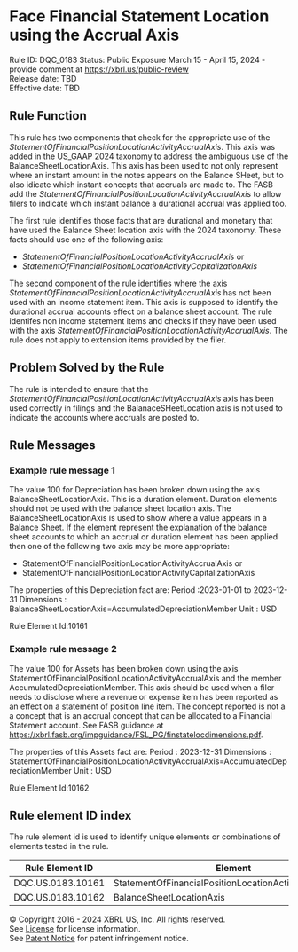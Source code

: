 # Face Financial Statement Location using the Accrual Axis
Rule ID: DQC_0183 
Status: Public Exposure March 15 - April 15, 2024 - provide comment at https://xbrl.us/public-review  
Release date: TBD  
Effective date: TBD  
  
## Rule Function
This rule has two components that check for the appropriate use of the *StatementOfFinancialPositionLocationActivityAccrualAxis*. This axis was added in the US_GAAP 2024 taxonomy to address the ambiguous use of the BalanceSheetLocationAxis.  This axis has been used to not only represent where an instant amount in the notes appears on the Balance SHeet, but to also idicate which instant concepts that accruals are made to. The FASB add the *StatementOfFinancialPositionLocationActivityAccrualAxis* to allow filers to indicate which instant balance a durational accrual was applied too.

The first rule identifies those facts that are durational and monetary that have used the Balance Sheet location axis with the 2024 taxonomy. These facts should use one of the following axis:
- *StatementOfFinancialPositionLocationActivityAccrualAxis* or 
- *StatementOfFinancialPositionLocationActivityCapitalizationAxis*

The second component of the rule identifies where the axis *StatementOfFinancialPositionLocationActivityAccrualAxis* has not been used with an income statement item.  This axis is supposed to identify the durational accrual accounts effect on a balance sheet account. The rule identifes non income statement items and checks if they have been used with the axis *StatementOfFinancialPositionLocationActivityAccrualAxis*. The rule does not apply to extension items provided by the filer.

## Problem Solved by the Rule
The rule is intended to ensure that the *StatementOfFinancialPositionLocationActivityAccrualAxis* axis has been used correctly in filings and the BalanaceSHeetLocation axis is not used to indicate the accounts where accruals are posted to.

## Rule Messages
### Example rule message 1

The value 100 for Depreciation has been broken down using the axis BalanceSheetLocationAxis. This is a duration element. Duration elements should not be used with the balance sheet location axis. The BalanceSheetLocationAxis is used to show where a value appears in a Balance Sheet. If the element represent the explanation of the balance sheet accounts to which an accrual or duration element has been applied then one of the following two axis may be more appropriate:
- StatementOfFinancialPositionLocationActivityAccrualAxis or 
- StatementOfFinancialPositionLocationActivityCapitalizationAxis

The properties of this Depreciation fact are:
Period :2023-01-01 to 2023-12-31
Dimensions : BalanceSheetLocationAxis=AccumulatedDepreciationMember
Unit : USD

Rule Element Id:10161

### Example rule message 2

The value 100 for Assets has been broken down using the axis StatementOfFinancialPositionLocationActivityAccrualAxis and the member AccumulatedDepreciationMember. This  axis should be used when a filer needs to disclose where a revenue or expense item has been reported as an effect on a statement of position line item. The concept reported is not a a concept that is an accrual concept that can be allocated to a Financial Statement account. See FASB guidance at https://xbrl.fasb.org/impguidance/FSL_PG/finstatelocdimensions.pdf.

The properties of this Assets fact are:
Period : 2023-12-31
Dimensions : StatementOfFinancialPositionLocationActivityAccrualAxis=AccumulatedDepreciationMember
Unit : USD

Rule Element Id:10162

## Rule element ID index  
The rule element id is used to identify unique elements or combinations of elements tested in the rule.

|Rule Element ID|Element|
|--- |--- |
| DQC.US.0183.10161 |StatementOfFinancialPositionLocationActivityAccrualAxis|
| DQC.US.0183.10162 |BalanceSheetLocationAxis|





© Copyright 2016 - 2024 XBRL US, Inc. All rights reserved.   
See [License](https://xbrl.us/dqc-license) for license information.  
See [Patent Notice](https://xbrl.us/dqc-patent) for patent infringement notice.  
